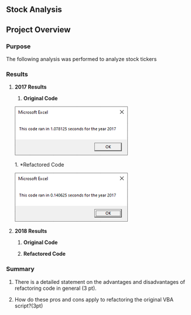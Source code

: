 ## Stock Analysis

## Project Overview

### Purpose
The following analysis was performed to analyze stock tickers

### Results

1. **2017 Results**
   
   1. **Original Code**
   <p align="left">
   <img src="Resources/2017_Stock_Analysis_Original.PNG">
   </p>
   1. *Refactored Code
   <p align="left">
   <img src="Resources/2017_Stock_Analysis_Refactored.PNG">
   </p>
   
2. **2018 Results**
   
   1. **Original Code**
   
   1. **Refactored Code**


### Summary

1. There is a detailed statement on the advantages and disadvantages of refactoring code in general (3 pt).
  
2. How do these pros and cons apply to refactoring the original VBA script?(3pt)
